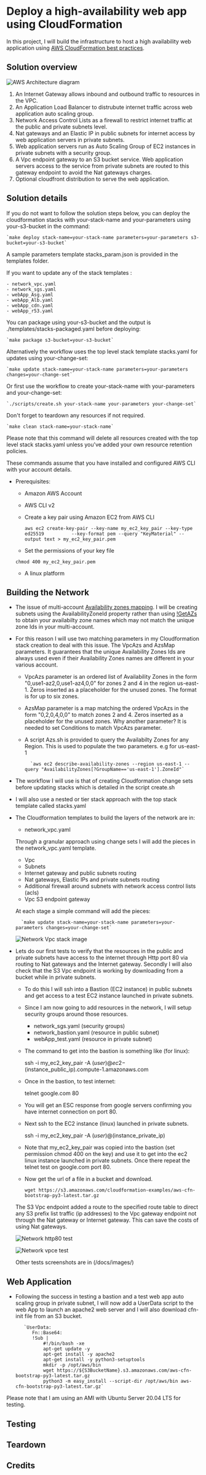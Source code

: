 # Deploy a high-availability web app using CloudFormation
In this project, I will build the infrastructure to host a high availability web application using [AWS CloudFormation best practices](https://docs.aws.amazon.com/AWSCloudFormation/latest/UserGuide/best-practices.html).

## Solution overview

![AWS Architecture diagram](/docs/images/cfn_arch.png)

1. An Internet Gateway allows inbound and outbound traffic to resources in the VPC.
2. An Application Load Balancer to distrubute internet traffic across web application auto scaling group.
3. Network Access Control Lists as a firewall to restrict internet traffic at the public and private subnets level.
4. Nat gateways and an Elastic IP in public subnets for internet access by web application servers in private subnets.
5. Web application servers run as Auto Scaling Group of EC2 instances in private subnets with a security group.
6. A Vpc endpoint gateway to an S3 bucket service. Web application servers access to the service from private subnets are routed to this gateway endpoint to avoid the Nat gateways charges.
7. Optional cloudfront distribution to serve the web application.
## Solution details

If you do not want to follow the solution steps below, you can deploy the cloudformation stacks with your-stack-name and your-parameters using your-s3-bucket in the command:

    `make deploy stack-name=your-stack-name parameters=your-parameters s3-bucket=your-s3-bucket`

A sample parameters template stacks_param.json is provided in the templates folder.

If you want to update any of the stack templates :

    - network_vpc.yaml
    - network_sgs.yaml
    - webApp_Asg.yaml
    - webApp_Alb.yaml
    - webApp_cdn.yaml
    - webApp_r53.yaml

You can package using your-s3-bucket and the output is ./templates/stacks-packaged.yaml before deploying:

    `make package s3-bucket=your-s3-bucket`

Alternatively the workflow uses the top level stack template stacks.yaml for updates using your-change-set:

    `make update stack-name=your-stack-name parameters=your-parameters changes=your-change-set`

Or first use the workflow to create your-stack-name with your-parameters and your-change-set:

    `./scripts/create.sh your-stack-name your-parameters your-change-set`

Don't forget to teardown any resources if not required.

    `make clean stack-name=your-stack-name`

Please note that this command will delete all resources created with the top level stack stacks.yaml unless you've added your own resource retention policies.

These commands assume that you have installed and configured AWS CLI with your account details.

- Prerequisites:
    - Amazon AWS Account
    - AWS CLI v2
    - Create a key pair using Amazon EC2 from AWS CLI

        `aws ec2 create-key-pair --key-name my_ec2_key_pair --key-type  ed25519         
            --key-format pem --query "KeyMaterial" --output text > my_ec2_key_pair.pem`
    
    - Set the permissions of your key file

    `chmod 400 my_ec2_key_pair.pem`

    - A linux platform

## Building the Network
- The issue of multi-account [Availability zones mapping](https://aws.amazon.com/premiumsupport/knowledge-center/vpc-map-cross-account-availability-zones/). I will be creating subnets using the AvailabilityZoneId property rather than
using [!GetAZs](https://docs.aws.amazon.com/AWSCloudFormation/latest/UserGuide/intrinsic-function-reference-getavailabilityzones.html) to obtain your availabilty zone names which may not match the unique zone Ids in your multi-account.
- For this reason I will use two matching parameters in my Cloudformation stack creation to deal with this issue. The VpcAzs and AzsMap parameters. It guarantees that the unique Availability Zones Ids are always used even if their Availability Zones names are different in your various account.
    - VpcAzs parameter is an ordered list of Availability Zones in the form "0,use1-az2,0,use1-az4,0,0" for zones 2 and 4 in the region us-east-1. Zeros inserted as a placeholder for the unused zones. The format is for up to six zones.
    - AzsMap parameter is a map matching the ordered VpcAzs in the form "0,2,0,4,0,0" to match zones 2 and 4. Zeros inserted as a placeholder for the unused zones. Why another parameter? It is needed to set Conditions to match VpcAzs parameter.
    - A script Azs.sh is provided to query the Availabilty Zones for any Region. This is used to populate the two parameters. e.g for us-east-1

            `aws ec2 describe-availability-zones --region us-east-1 --query "AvailabilityZones[?GroupName=='us-east-1'].ZoneId"`

- The workflow I will use is that of creating Cloudformation change sets before updating stacks which is detailed in the script create.sh
- I will also use a nested or tier stack approach with the top stack template called stacks.yaml
- The Cloudformation templates to build the layers of the network are in:
    - network_vpc.yaml

    Through a granular approach using change sets I will add the pieces in the network_vpc.yaml template.

    - Vpc
    - Subnets
    - Internet gateway and public subnets routing
    - Nat gateways, Elastic IPs and private subnets routing
    - Additional firewall around subnets with network access control lists (acls)
    - Vpc S3 endpoint gateway

    At each stage a simple command will add the pieces:

        `make update stack-name=your-stack-name parameters=your-parameters changes=your-change-set`

    ![Network Vpc stack image](/docs/images/network_vpc.png)

- Lets do our first tests to verify that the resources in the public and private subnets have access to the internet through Http port 80 via routing to Nat gateways and the Internet gateway. Secondly I will also check that the S3 Vpc endpoint is working by downloading from a bucket while in private subnets.
    - To do this I will ssh into a Bastion (EC2 instance) in public subnets and get access to a test EC2 instance launched in private subnets.

    - Since I am now going to add resources in the network, I will setup security groups around those resources.
        - network_sgs.yaml (security groups)
        - network_bastion.yaml (resource in public subnet)
        - webApp_test.yaml (resource in private subnet)

    - The command to get into the bastion is something like (for linux):

        ssh -i my_ec2_key_pair -A $(user)@ec2-$(instance_public_ip).compute-1.amazonaws.com

    - Once in the bastion, to test internet:

        telnet google.com 80

    - You will get an ESC response from google servers confirming you have internet connection on port 80.

    - Next ssh to the EC2 instance (linux) launched in private subnets.

        ssh -i my_ec2_key_pair -A $(user)@$(instance_private_ip)

    - Note that my_ec2_key_pair was copied into the bastion (set permission chmod 400 on the key)
    and use it to get into the ec2 linux instance launched in private subnets.
    Once there repeat the telnet test on google.com port 80.

    - Now get the url of a file in a bucket and download.

        `wget https://s3.amazonaws.com/cloudformation-examples/aws-cfn-bootstrap-py3-latest.tar.gz`

    The S3 Vpc endpoint added a route to the specified route table to direct any S3 prefix list traffic (ip addresses) to the Vpc gateway endpoint not through the Nat gateway or Internet gateway. This can save the costs of using Nat gateways.


    ![Network http80 test ](/docs/images/webApp_test_http80.png)

    ![Network vpce test ](/docs/images/test_network_vpce.png)

    Other tests screenshots are in (/docs/images/)

## Web Application 
- Following the success in testing a bastion and a test web app auto scaling group in private subnet, I will now add a UserData script to the web App to launch an apache2 web server and I will also download cfn-init file from an S3 bucket.

         `UserData:
            Fn::Base64:
            !Sub |
                #!/bin/bash -xe
                apt-get update -y
                apt-get install -y apache2
                apt-get install -y python3-setuptools
                mkdir -p /opt/aws/bin
                wget https://${S3BucketName}.s3.amazonaws.com/aws-cfn-bootstrap-py3-latest.tar.gz
                python3 -m easy_install --script-dir /opt/aws/bin aws-cfn-bootstrap-py3-latest.tar.gz`

Please note that I am using an AMI with Ubuntu Server 20.04 LTS for testing.


## Testing


## Teardown


## Credits
